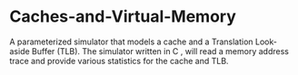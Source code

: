 # Caches-and-Virtual-Memory
A parameterized simulator that models a cache and a Translation Look-aside Buffer (TLB).
The simulator written in C , will read a memory address trace and provide various statistics for the cache and TLB.
